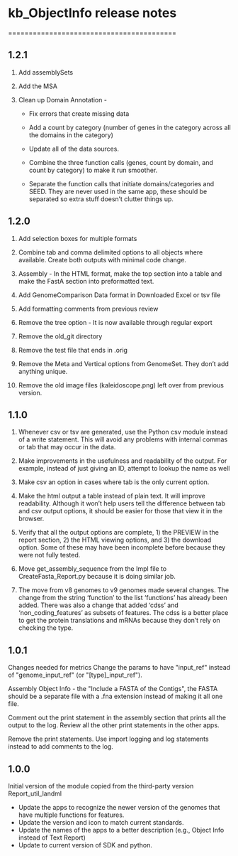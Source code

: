 # kb_ObjectInfo release notes
=========================================

1.2.1
-----
1.	Add assemblySets

2.	Add the MSA 

3.	Clean up Domain Annotation - 

	- Fix  errors that create missing data

	- Add a count by category (number of genes in the category across all the domains in the category)

	- Update all of the data sources.

	- Combine the three function calls (genes, count by domain, and count by category) to make it run smoother.

	- Separate the function calls that initiate domains/categories and SEED. 
	  They are never used in the same app, these should be separated so extra stuff doesn’t clutter things up.

1.2.0
-----
1. Add selection boxes for multiple formats

2. Combine tab and comma delimited options to all objects where available. Create both outputs with minimal code change.

3. Assembly - In the HTML format, make the top section into a table and make the FastA section into preformatted text.

4. Add GenomeComparison Data format in Downloaded Excel or tsv file

5. Add formatting comments from previous review 

6. Remove the tree option - It is now available through regular export

7. Remove the old_git directory 

8. Remove the test file that ends in .orig 

9. Remove the Meta and Vertical options from GenomeSet. They don’t add anything unique.

10. Remove the old image files (kaleidoscope.png) left over from previous version.

1.1.0
-----
1. Whenever csv or tsv are generated, use the Python csv module instead of a write statement. This will avoid any problems with internal commas or tab that may occur in the data.

2. Make improvements in the usefulness and readability of the output. For example, instead of just giving an ID, attempt to lookup the name as well

3. Make csv an option in cases where tab is the only current option.

4. Make the html output a table instead of plain text. It will improve readability. Although it won’t help users tell the difference between tab and csv output options, it should be easier for those that view it in the browser.

5. Verify that all the output options are complete, 1) the PREVIEW in the report section, 2) the HTML viewing options, and 3) the download option. Some of these may have been incomplete before because they were not fully tested.

6. Move get_assembly_sequence from the Impl file to CreateFasta_Report.py because it is doing similar job.

7. The move from v8 genomes to v9 genomes made several changes. The change from the string ‘function’ to the list ‘functions’ has already been added. There was also a change that added ‘cdss’ and ‘non_coding_features’ as subsets of features. The cdss is a better place to get the protein translations and mRNAs because they don’t rely on checking the type.

1.0.1
-----
Changes needed for metrics
Change the params to have "input_ref" instead of "genome_input_ref" (or "[type]_input_ref"). 

Assembly Object Info - the "Include a FASTA of the Contigs", the FASTA should be a separate 
file with a .fna extension instead of making it all one file.

Comment out the print statement in the assembly section that prints all the output to the log.
Review all the other print statements in the other apps.

Remove the print statements. Use import logging and log statements instead to add comments to the log.

1.0.0
-----
Initial version of the module copied from the third-party version Report_util_landml

- Update the apps to recognize the newer version of the genomes that have multiple functions for features.
- Update the version and icon to match current standards.
- Update the names of the apps to a better description (e.g., Object Info instead of Text Report)
- Update to current version of SDK and python.
